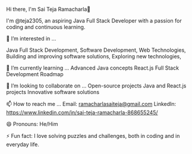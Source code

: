 Hi there, I'm Sai Teja Ramacharla👋

I'm @teja2305, an aspiring Java Full Stack Developer with a passion for coding and continuous learning.

👀 I’m interested in ...

Java Full Stack Development, Software Development, Web Technologies, Building and improving software solutions, Exploring new technologies,

🌱 I’m currently learning ...
Advanced Java concepts
React.js
Full Stack Development Roadmap

💞️ I’m looking to collaborate on ...
Open-source projects
Java and React.js projects
Innovative software solutions

📫 How to reach me ...
Email: ramacharlasaiteja@gmail.com
LinkedIn: https://www.linkedin.com/in/sai-teja-ramacharla-868655245/

😄 Pronouns:
He/Him

⚡ Fun fact:
I love solving puzzles and challenges, both in coding and in everyday life.
<!---
teja2305/teja2305 is a ✨ special ✨ repository because its `README.md` (this file) appears on your GitHub profile.
You can click the Preview link to take a look at your changes.
--->
